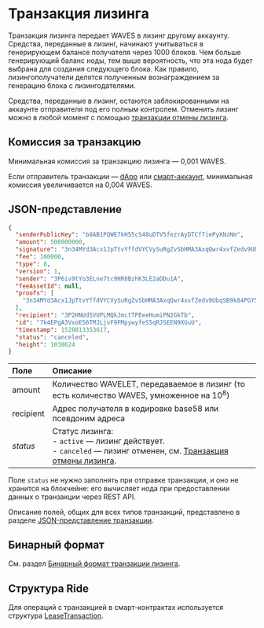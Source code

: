 # Транзакция лизинга

Транзакция лизинга передает WAVES в лизинг другому аккаунту. Средства, переданные в лизинг, начинают учитываться в генерирующем балансе получателя через 1000 блоков. Чем больше генерирующий баланс ноды, тем выше вероятность, что эта нода будет выбрана для создания следующего блока. Как правило, лизингополучатели делятся полученным вознаграждением за генерацию блока с лизингодателями.

Средства, переданные в лизинг, остаются заблокированными на аккаунте отправителя под его полным контролем. Отменить лизинг можно в любой момент с помощью [транзакции отмены лизинга](/ru/blockchain/transaction-type/lease-cancel-transaction).

## Комиссия за транзакцию

Минимальная комиссия за транзакцию лизинга — 0,001 WAVES.

Если отправитель транзакции —  [dApp](/ru/blockchain/account/dapp) или [смарт-аккаунт](/ru/blockchain/account/smart-account), минимальная комиссия увеличивается на 0,004 WAVES.

## JSON-представление

```json
{
  "senderPublicKey": "b8AB1PQWE7kH55cS48uDTV5fezrAyDTCf7iePyXNzNm",
  "amount": 500000000,
  "signature": "3n34MYd3Acx1JpTtvYffdVYCVySuRgZvSbHMA3AxqQwr4xvfZedv9UbqSB9k84PGY5C8RSwGRjDnMGcYwQu2x7B5",
  "fee": 100000,
  "type": 8,
  "version": 1,
  "sender": "3P6iv9tYo3ELne7tc9HR8BzhK3LE2aDDu1A",
  "feeAssetId": null,
  "proofs": [
    "3n34MYd3Acx1JpTtvYffdVYCVySuRgZvSbHMA3AxqQwr4xvfZedv9UbqSB9k84PGY5C8RSwGRjDnMGcYwQu2x7B5"
  ],
  "recipient": "3P2HNUd5VUPLMQkJmctTPEeeHumiPN2GkTb",
  "id": "7k4EPgA3VxoE56TMJLjvF9FMpywyfeS5qRJSEEN9XGuU",
  "timestamp": 1528813353617,
  "status": "canceled",
  "height": 1038624
}
```

| Поле | Описание |
| :--- | :--- |
| amount | Количество WAVELET, передаваемое в лизинг (то есть количество WAVES, умноженное на 10<sup>8</sup>) |
| recipient | Адрес получателя в кодировке base58 или псевдоним адреса |
| *status* | Статус лизинга:<br>- `active` — лизинг действует.<br>- `canceled` — лизинг отменен, см. [Транзакция отмены лизинга](/ru/blockchain/transaction-type/lease-cancel-transaction). |

Поле `status` не нужно заполнять при отправке транзакции, и оно не хранится на блокчейне: его вычисляет нода при предоставлении данных о транзакции через REST API.

Описание полей, общих для всех типов транзакций, представлено в разделе [JSON-представление транзакции](/ru/blockchain/transaction/#json-представление-транзакции).

## Бинарный формат

См. раздел [Бинарный формат транзакции лизинга](/ru/blockchain/binary-format/transaction-binary-format/lease-transaction-binary-format).

## Структура Ride

Для операций с транзакцией в смарт-контрактах используется структура [LeaseTransaction](/ru/ride/structures/transaction-structures/lease-transaction).
